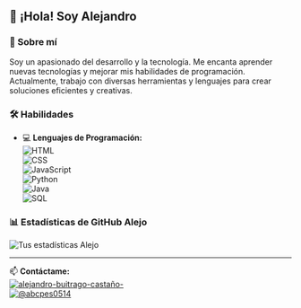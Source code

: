 ## 👋 ¡Hola! Soy Alejandro  

### 🚀 Sobre mí
Soy un apasionado del desarrollo y la tecnología. Me encanta aprender nuevas tecnologías y mejorar mis habilidades de programación. Actualmente, trabajo con diversas herramientas y lenguajes para crear soluciones eficientes y creativas.  

### 🛠️ Habilidades

- 💻 **Lenguajes de Programación:**  
  ![HTML](https://img.shields.io/badge/HTML5-E34F26?style=for-the-badge&logo=html5&logoColor=white)  
  ![CSS](https://img.shields.io/badge/CSS3-1572B6?style=for-the-badge&logo=css3&logoColor=white)  
  ![JavaScript](https://img.shields.io/badge/JavaScript-F7DF1E?style=for-the-badge&logo=javascript&logoColor=black)  
  ![Python](https://img.shields.io/badge/Python-3776AB?style=for-the-badge&logo=python&logoColor=white)  
  ![Java](https://img.shields.io/badge/Java-007396?style=for-the-badge&logo=java&logoColor=white)  
  ![SQL](https://img.shields.io/badge/SQL-4479A1?style=for-the-badge&logo=sqlite&logoColor=white)  

### 📊 Estadísticas de GitHub Alejo
![Tus estadísticas Alejo](https://github-readme-stats.vercel.app/api?username=TuUsuario&show_icons=true&theme=radical)  

---
📫 **Contáctame:**  
[![alejandro-buitrago-castaño-](https://img.shields.io/badge/LinkedIn-0A66C2?style=for-the-badge&logo=linkedin&logoColor=white)](https://linkedin.com/in/tuperfil)  
[![@abcpes0514](https://img.shields.io/badge/Twitter-1DA1F2?style=for-the-badge&logo=twitter&logoColor=white)](https://twitter.com/tuusuario)  
